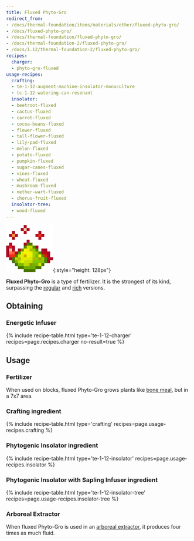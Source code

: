 ```yaml
---
title: Fluxed Phyto-Gro
redirect_from:
- /docs/thermal-foundation/items/materials/other/fluxed-phyto-gro/
- /docs/fluxed-phyto-gro/
- /docs/thermal-foundation/fluxed-phyto-gro/
- /docs/thermal-foundation-2/fluxed-phyto-gro/
- /docs/1.12/thermal-foundation-2/fluxed-phyto-gro/
recipes:
  charger:
  - phyto-gro-fluxed
usage-recipes:
  crafting:
  - te-1-12-augment-machine-insolator-monoculture
  - tc-1-12-watering-can-resonant
  insolator:
  - beetroot-fluxed
  - cactus-fluxed
  - carrot-fluxed
  - cocoa-beans-fluxed
  - flower-fluxed
  - tall-flower-fluxed
  - lily-pad-fluxed
  - melon-fluxed
  - potato-fluxed
  - pumpkin-fluxed
  - sugar-canes-fluxed
  - vines-fluxed
  - wheat-fluxed
  - mushroom-fluxed
  - nether-wart-fluxed
  - chorus-fruit-fluxed
  insolator-tree:
  - wood-fluxed
---
```


![Fluxed Phyto-Gro](/assets/images/thermal-foundation-2/phyto-gro-fluxed.gif){:style="height: 128px"}


**Fluxed Phyto-Gro** is a type of fertilizer. It is the strongest of its kind,
surpassing the [regular](../phyto-gro/) and [rich](../rich-phyto-gro/)
versions.


Obtaining
---------

### Energetic Infuser
{% include recipe-table.html type='te-1-12-charger' recipes=page.recipes.charger no-result=true %}


Usage
-----

### Fertilizer
When used on blocks, fluxed Phyto-Gro grows plants like [bone
meal](https://minecraft.gamepedia.com/Bone_Meal), but in a 7x7 area.

### Crafting ingredient
{% include recipe-table.html type='crafting' recipes=page.usage-recipes.crafting %}

### Phytogenic Insolator ingredient
{% include recipe-table.html type='te-1-12-insolator' recipes=page.usage-recipes.insolator %}

### Phytogenic Insolator with Sapling Infuser ingredient
{% include recipe-table.html type='te-1-12-insolator-tree' recipes=page.usage-recipes.insolator-tree %}

### Arboreal Extractor
When fluxed Phyto-Gro is used in an [arboreal
extractor](../../thermal-expansion/arboreal-extractor/), it produces four times as much fluid.
